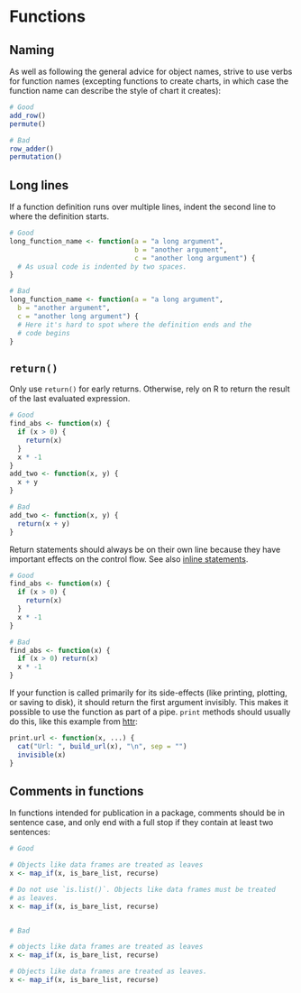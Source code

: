 # Functions

## Naming

As well as following the general advice for object names, strive to use verbs for function names (excepting functions to create charts, in which case the function name can describe the style of chart it creates):


```r
# Good
add_row()
permute()

# Bad
row_adder()
permutation()
```

## Long lines

If a function definition runs over multiple lines, indent the second line to 
where the definition starts.


```r
# Good
long_function_name <- function(a = "a long argument",
                               b = "another argument",
                               c = "another long argument") {
  # As usual code is indented by two spaces.
}

# Bad
long_function_name <- function(a = "a long argument",
  b = "another argument",
  c = "another long argument") {
  # Here it's hard to spot where the definition ends and the
  # code begins
}
```

## `return()`

Only use `return()` for early returns. Otherwise, rely on R to return the result 
of the last evaluated expression.


```r
# Good
find_abs <- function(x) {
  if (x > 0) {
    return(x)
  }
  x * -1
}
add_two <- function(x, y) {
  x + y
}

# Bad
add_two <- function(x, y) {
  return(x + y)
}
```

Return statements should always be on their own line because they have important effects on the control flow. See also [inline statements](#inline-statements).


```r
# Good
find_abs <- function(x) {
  if (x > 0) {
    return(x)
  }
  x * -1
}

# Bad
find_abs <- function(x) {
  if (x > 0) return(x)
  x * -1
}
```

If your function is called primarily for its side-effects (like printing, 
plotting, or saving to disk), it should return the first argument invisibly. 
This makes it possible to use the function as part of a pipe. `print` methods 
should usually do this, like this example from [httr](http://httr.r-lib.org/):


```r
print.url <- function(x, ...) {
  cat("Url: ", build_url(x), "\n", sep = "")
  invisible(x)
}
```

## Comments in functions

In functions intended for publication in a package, comments should be in sentence case, and only end with a full stop if they contain at least two sentences:


```r
# Good

# Objects like data frames are treated as leaves
x <- map_if(x, is_bare_list, recurse)

# Do not use `is.list()`. Objects like data frames must be treated
# as leaves.
x <- map_if(x, is_bare_list, recurse)


# Bad

# objects like data frames are treated as leaves
x <- map_if(x, is_bare_list, recurse)

# Objects like data frames are treated as leaves.
x <- map_if(x, is_bare_list, recurse)
```

